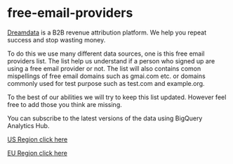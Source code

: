 # free-email-providers

[Dreamdata](https://dreamdata.io?utm_source=github) is a B2B revenue attribution platform. We help you repeat success and stop wasting money. 

To do this we use many different data sources, one is this free email providers list. The list help us understand if a person who signed up are using a free email provider or not. The list will also contains comon mispellings of free email domains such as gmai.com etc. or domains commonly used for test purpose such as test.com and example.org.

To the best of our abilities we will try to keep this list updated. However feel free to add those you think are missing. 

You can subscribe to the latest versions of the data using BigQuery Analytics Hub.

[US Region click here](https://console.cloud.google.com/bigquery/analytics-hub/discovery/projects/dreamdata/locations/us/dataExchanges/dreamdata_us_18322e26115/listings/dreamdata_public_dataset_18322e30eb8)

[EU Region click here](https://console.cloud.google.com/bigquery/analytics-hub/discovery/projects/dreamdata/locations/eu/dataExchanges/dreamdata_18322d6e3e9/listings/dreamdata_public_data_18322d85b61)